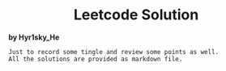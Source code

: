 # <center> Leetcode Solution 
**by Hyr1sky_He**

    Just to record some tingle and review some points as well.
    All the solutions are provided as markdown file.
